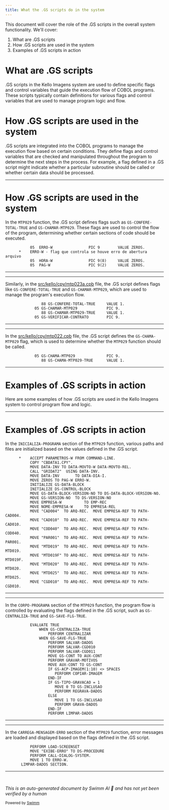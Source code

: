 ```yaml
---
title: What the .GS scripts do in the system
---
```

This document will cover the role of the .GS scripts in the overall system functionality. We'll cover:

1. What are .GS scripts
2. How .GS scripts are used in the system
3. Examples of .GS scripts in action

# What are .GS scripts

.GS scripts in the Kello Imagens system are used to define specific flags and control variables that guide the execution flow of COBOL programs. These scripts typically contain definitions for various flags and control variables that are used to manage program logic and flow.

# How .GS scripts are used in the system

.GS scripts are integrated into the COBOL programs to manage the execution flow based on certain conditions. They define flags and control variables that are checked and manipulated throughout the program to determine the next steps in the process. For example, a flag defined in a .GS script might indicate whether a particular subroutine should be called or whether certain data should be processed.

<SwmSnippet path="/src/kello/mtp029a.cbl" line="89">

---

# How .GS scripts are used in the system

In the <SwmToken path="src/kello/cpy/mtp023a.cpb" pos="82:7:7" line-data="             05 GS-CHAMAR-MTP029             PIC 9.">`MTP029`</SwmToken> function, the .GS script defines flags such as <SwmToken path="src/kello/cpy/mtp023a.cpb" pos="81:3:9" line-data="                88 GS-CONFERE-TOTAL-TRUE     VALUE 1.">`GS-CONFERE-TOTAL-TRUE`</SwmToken> and <SwmToken path="src/kello/cpy/mtp023a.cpb" pos="82:3:7" line-data="             05 GS-CHAMAR-MTP029             PIC 9.">`GS-CHAMAR-MTP029`</SwmToken>. These flags are used to control the flow of the program, determining whether certain sections of code should be executed.

```cobol
           05  ERRO-W                PIC 9        VALUE ZEROS.
      *    ERRO-W - flag que controla se houve erro de abertura arquivo
           05  HORA-W                PIC 9(8)     VALUE ZEROS.
           05  PAG-W                 PIC 9(2)     VALUE ZEROS.
```

---

</SwmSnippet>

<SwmSnippet path="/src/kello/cpy/mtp023a.cpb" line="81">

---

Similarly, in the <SwmPath>[src/kello/cpy/mtp023a.cpb](src/kello/cpy/mtp023a.cpb)</SwmPath> file, the .GS script defines flags like <SwmToken path="src/kello/cpy/mtp023a.cpb" pos="81:3:9" line-data="                88 GS-CONFERE-TOTAL-TRUE     VALUE 1.">`GS-CONFERE-TOTAL-TRUE`</SwmToken> and <SwmToken path="src/kello/cpy/mtp023a.cpb" pos="82:3:7" line-data="             05 GS-CHAMAR-MTP029             PIC 9.">`GS-CHAMAR-MTP029`</SwmToken>, which are used to manage the program's execution flow.

```cpb
                88 GS-CONFERE-TOTAL-TRUE     VALUE 1.
             05 GS-CHAMAR-MTP029             PIC 9.
                88 GS-CHAMAR-MTP029-TRUE     VALUE 1.
             05 GS-VERIFICAR-CONTRATO        PIC 9.
```

---

</SwmSnippet>

<SwmSnippet path="/src/kello/cpy/mtp022.cpb" line="54">

---

In the <SwmPath>[src/kello/cpy/mtp022.cpb](src/kello/cpy/mtp022.cpb)</SwmPath> file, the .GS script defines the <SwmToken path="src/kello/cpy/mtp022.cpb" pos="54:3:7" line-data="             05 GS-CHAMA-MTP029              PIC 9.">`GS-CHAMA-MTP029`</SwmToken> flag, which is used to determine whether the <SwmToken path="src/kello/cpy/mtp022.cpb" pos="54:7:7" line-data="             05 GS-CHAMA-MTP029              PIC 9.">`MTP029`</SwmToken> function should be called.

```cpb
             05 GS-CHAMA-MTP029              PIC 9.
                88 GS-CHAMA-MTP029-TRUE      VALUE 1.
```

---

</SwmSnippet>

# Examples of .GS scripts in action

Here are some examples of how .GS scripts are used in the Kello Imagens system to control program flow and logic.

<SwmSnippet path="/src/kello/mtp029a.cbl" line="207">

---

# Examples of .GS scripts in action

In the <SwmToken path="src/kello/mtp029a.cbl" pos="202:3:5" line-data="           PERFORM INICIALIZA-PROGRAMA.">`INICIALIZA-PROGRAMA`</SwmToken> section of the <SwmToken path="src/kello/cpy/mtp023a.cpb" pos="82:7:7" line-data="             05 GS-CHAMAR-MTP029             PIC 9.">`MTP029`</SwmToken> function, various paths and files are initialized based on the values defined in the .GS script.

```cobol
      *    ACCEPT PARAMETROS-W FROM COMMAND-LINE.
           COPY "CBDATA1.CPY".
           MOVE DATA-INV TO DATA-MOVTO-W DATA-MOVTO-REL.
           CALL "GRIDAT2"  USING DATA-INV.
           MOVE DATA-INV       TO DATA-DIA-I.
           MOVE ZEROS TO PAG-W ERRO-W.
           INITIALIZE GS-DATA-BLOCK
           INITIALIZE DS-CONTROL-BLOCK
           MOVE GS-DATA-BLOCK-VERSION-NO TO DS-DATA-BLOCK-VERSION-NO.
           MOVE GS-VERSION-NO  TO DS-VERSION-NO
           MOVE EMPRESA-W          TO EMP-REC
           MOVE NOME-EMPRESA-W     TO EMPRESA-REL
           MOVE "CAD004"  TO ARQ-REC.  MOVE EMPRESA-REF TO PATH-CAD004.
           MOVE "CAD010"  TO ARQ-REC.  MOVE EMPRESA-REF TO PATH-CAD010.
           MOVE "COD040"  TO ARQ-REC.  MOVE EMPRESA-REF TO PATH-COD040.
           MOVE "PAR001"  TO ARQ-REC.  MOVE EMPRESA-REF TO PATH-PAR001.
           MOVE "MTD019"  TO ARQ-REC.  MOVE EMPRESA-REF TO PATH-MTD019.
           MOVE "MTD019F" TO ARQ-REC.  MOVE EMPRESA-REF TO PATH-MTD019F.
           MOVE "MTD020"  TO ARQ-REC.  MOVE EMPRESA-REF TO PATH-MTD020.
           MOVE "MTD025"  TO ARQ-REC.  MOVE EMPRESA-REF TO PATH-MTD025.
           MOVE "CGD010"  TO ARQ-REC.  MOVE EMPRESA-REF TO PATH-CGD010.
```

---

</SwmSnippet>

<SwmSnippet path="/src/kello/mtp029a.cbl" line="358">

---

In the <SwmToken path="src/kello/mtp029a.cbl" pos="203:3:5" line-data="           PERFORM CORPO-PROGRAMA UNTIL GS-EXIT-FLG-TRUE.">`CORPO-PROGRAMA`</SwmToken> section of the <SwmToken path="src/kello/cpy/mtp023a.cpb" pos="82:7:7" line-data="             05 GS-CHAMAR-MTP029             PIC 9.">`MTP029`</SwmToken> function, the program flow is controlled by evaluating the flags defined in the .GS script, such as <SwmToken path="src/kello/mtp029a.cbl" pos="359:3:7" line-data="               WHEN GS-CENTRALIZA-TRUE">`GS-CENTRALIZA-TRUE`</SwmToken> and <SwmToken path="src/kello/mtp029a.cbl" pos="361:3:9" line-data="               WHEN GS-SAVE-FLG-TRUE">`GS-SAVE-FLG-TRUE`</SwmToken>.

```cobol
           EVALUATE TRUE
               WHEN GS-CENTRALIZA-TRUE
                   PERFORM CENTRALIZAR
               WHEN GS-SAVE-FLG-TRUE
                   PERFORM SALVAR-DADOS
                   PERFORM SALVAR-CGD010
                   PERFORM SALVAR-CGD011
                   MOVE GS-CONT TO AUX-CONT
                   PERFORM GRAVAR-MOTIVOS
                   MOVE AUX-CONT TO GS-CONT
                   IF GS-ACP-IMAGEM(1:10) <> SPACES
                      PERFORM COPIAR-IMAGEM
                   END-IF
                   IF GS-TIPO-GRAVACAO = 1
                      MOVE 0 TO GS-INCLUSAO
                      PERFORM REGRAVA-DADOS
                   ELSE
                      MOVE 1 TO GS-INCLUSAO
                      PERFORM GRAVA-DADOS
                   END-IF
                   PERFORM LIMPAR-DADOS
```

---

</SwmSnippet>

<SwmSnippet path="/src/kello/mtp029a.cbl" line="1189">

---

In the <SwmToken path="src/kello/mtp029a.cbl" pos="277:3:7" line-data="              PERFORM CARREGA-MENSAGEM-ERRO.">`CARREGA-MENSAGEM-ERRO`</SwmToken> section of the <SwmToken path="src/kello/cpy/mtp023a.cpb" pos="82:7:7" line-data="             05 GS-CHAMAR-MTP029             PIC 9.">`MTP029`</SwmToken> function, error messages are loaded and displayed based on the flags defined in the .GS script.

```cobol
           PERFORM LOAD-SCREENSET
           MOVE "EXIBE-ERRO" TO DS-PROCEDURE
           PERFORM CALL-DIALOG-SYSTEM.
           MOVE 1 TO ERRO-W.
       LIMPAR-DADOS SECTION.
```

---

</SwmSnippet>

&nbsp;

*This is an auto-generated document by Swimm AI 🌊 and has not yet been verified by a human*

<SwmMeta version="3.0.0" repo-id="Z2l0aHViJTNBJTNBa2VsbG8lM0ElM0Fzd2ltbWlv" repo-name="kello"><sup>Powered by [Swimm](/)</sup></SwmMeta>
